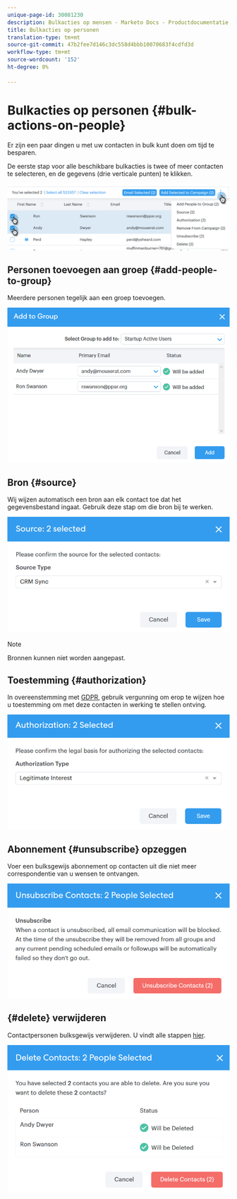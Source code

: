 ```yaml
---
unique-page-id: 30081230
description: Bulkacties op mensen - Marketo Docs - Productdocumentatie
title: Bulkacties op personen
translation-type: tm+mt
source-git-commit: 47b2fee7d146c3dc558d4bbb10070683f4cdfd3d
workflow-type: tm+mt
source-wordcount: '152'
ht-degree: 0%

---
```



# Bulkacties op personen {#bulk-actions-on-people}

Er zijn een paar dingen u met uw contacten in bulk kunt doen om tijd te besparen.

De eerste stap voor alle beschikbare bulkacties is twee of meer contacten te selecteren, en de gegevens (drie verticale punten) te klikken.

![](assets/one-3.png)

## Personen toevoegen aan groep {#add-people-to-group}

Meerdere personen tegelijk aan een groep toevoegen.

![](assets/add-to-group.png)

## Bron {#source}

Wij wijzen automatisch een bron aan elk contact toe dat het gegevensbestand ingaat. Gebruik deze stap om die bron bij te werken.

![](assets/source.png)

>[!NOTE]
>
>Bronnen kunnen niet worden aangepast.

## Toestemming {#authorization}

In overeenstemming met [GDPR](http://eugdpr.org/), gebruik vergunning om erop te wijzen hoe u toestemming om met deze contacten in werking te stellen ontving.

![](assets/authorization.png)

## Abonnement {#unsubscribe} opzeggen

Voer een bulksgewijs abonnement op contacten uit die niet meer correspondentie van u wensen te ontvangen.

![](assets/unsubscribe.png)

## {#delete} verwijderen

Contactpersonen bulksgewijs verwijderen. U vindt alle stappen [hier](http://docs.marketo.com/display/DOCS/How+to+Add+or+Delete+Contacts#HowtoAddorDeleteContacts-DeletingContacts).

![](assets/delete.png)

